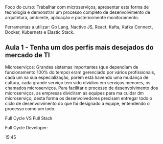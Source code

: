 
Foco do curso: Trabalhar com microserviços, apresentar esta forma de tecnologia e demonstrar um processo completo de desenvolvimento de arquitetura, ambiente, aplicação e posteriormente monitoramento.

Ferramentas a utilizar: Go Lang, Nactive JS, React, Kafta, Kafka Connect, Docker, Kubernets e Elastic Stack.



## Aula 1 - Tenha um dos perfis mais desejados do mercado de TI

Microserviços: Grandes sistemas importantes (que dependiam de funcionamento 100% do tempo) eram gerenciado por vários profissionais, cada um na sua especialização, porém está havendo uma mudança de cultura, cada grande serviço tem sido dividivo em serviços menores, os chamados microserviços. Para facilitar o processo de desenvolvimento dos microserviços, as empresas dividiram as equipes para ma cuidar dm microserviço, desta forma os desenvolvedores precisam entregar todo o ciclo de desenvolvimento do que foi designado a equipe, entendendo o processo como um todo.

Full Cycle VS Full Stack

Full Cycle Developer:

15:45

